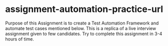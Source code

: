 # assignment-automation-practice-url
Purpose of this Assignment is to create a Test Automation Framework and automate test cases mentioned below. This is a replica of a live interview assignment given to few candidates. Try to complete this assignment in 3-4 hours of time.
